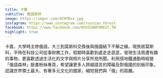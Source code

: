 ```yaml
---
title: 卡嘉
subtitle: 俄語森林
image: https://imgur.com/dCHfBxv.jpg
instagram: https://www.instagram.com/russian.forest
facebook: https://www.facebook.com/RUSSIANFOREST.TW
highlight: true
---
```

卡嘉，大學時主修俄語，大三到莫斯科交換後與俄國結下不解之緣。現旅居莫斯科，平時在科技公司從事財務工作，假期時喜歡到處走走逛逛，發現生活周遭有趣的事物，更喜歡透過生活化的文字與照片分享所見所聞，利用搭地鐵通勤時經營「俄語森林」臉書粉絲專頁，希望讓更多人跨越語言的障礙及對俄國的刻板印象，認識世界領土最大、有著多元文化的國家，縮短我們與「俄」的距離。